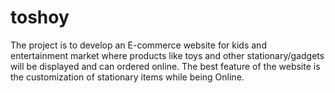# toshoy
The project is to develop an E-commerce website for kids and entertainment market where products like toys and other stationary/gadgets will be displayed and can ordered online. The best feature of the website is the customization of stationary items while being Online.
